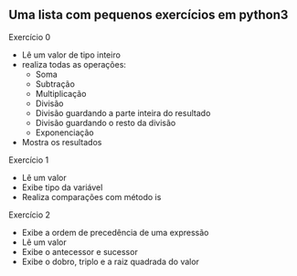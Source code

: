 Uma lista com pequenos exercícios em python3
---

Exercício 0
- Lê um valor de tipo inteiro
- realiza todas as operações:
    - Soma
    - Subtração
    - Multiplicação
    - Divisão
    - Divisão guardando a parte inteira do resultado
    - Divisão guardando o resto da divisão
    - Exponenciação
- Mostra os resultados

Exercício 1
- Lê um valor
- Exibe tipo da variável
- Realiza comparações com método is

Exercício 2
- Exibe a ordem de precedência de uma expressão
- Lê um valor
- Exibe o antecessor e sucessor
- Exibe o dobro, triplo e a raiz quadrada do valor